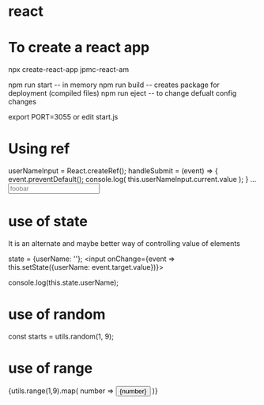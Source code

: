 # react

# To create a react app
npx create-react-app jpmc-react-am

npm run start -- in memory
npm run build -- creates package for deployment (compiled files)
npm run eject -- to change defualt config changes

export PORT=3055
or edit start.js


# Using ref
userNameInput = React.createRef();
handleSubmit = (event) => {
    event.preventDefault();
    console.log(
        this.userNameInput.current.value
    );
}
...
<input type="text" placeholder="foobar" ref={this.userNameInput} required>

# use of state
It is an alternate and maybe better way of controlling value of elements

state = {userName: ''};
<input onChange={event => this.setState({userName: event.target.value})}>

console.log(this.state.userName);

# use of random
const starts = utils.random(1, 9);

# use of range
{utils.range(1,9).map(
    number => <button key={number} className="number">{number}</button>
)}
